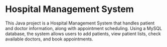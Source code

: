 #  Hospital Management System
This Java project is a Hospital Management System that handles patient and doctor information, along with appointment scheduling. Using a MySQL database, the system allows users to add patients, view patient lists, check available doctors, and book appointments.
